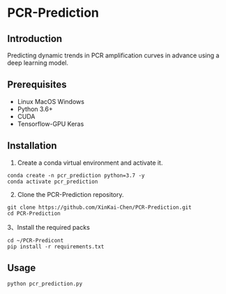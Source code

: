 # PCR-Prediction

## Introduction
Predicting dynamic trends in PCR amplification curves in advance using a deep learning model.

## Prerequisites
- Linux MacOS Windows
- Python 3.6+
- CUDA
- Tensorflow-GPU Keras

## Installation
1. Create a conda virtual environment and activate it.

 ```shell
conda create -n pcr_prediction python=3.7 -y
conda activate pcr_prediction
```
   
2. Clone the PCR-Prediction repository.

```shell
git clone https://github.com/XinKai-Chen/PCR-Prediction.git
cd PCR-Prediction
```

3、Install the required packs

```shell
cd ~/PCR-Predicont
pip install -r requirements.txt
```
    
## Usage

```shell
python pcr_prediction.py
```


